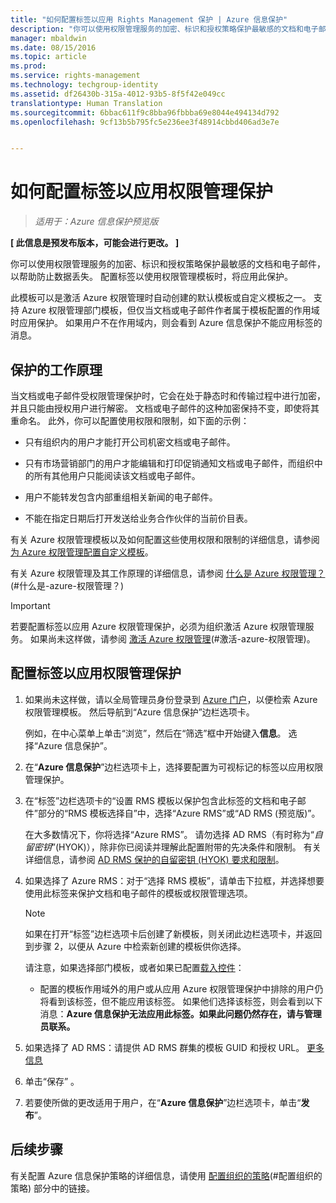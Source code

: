 ```yaml
---
title: "如何配置标签以应用 Rights Management 保护 | Azure 信息保护"
description: "你可以使用权限管理服务的加密、标识和授权策略保护最敏感的文档和电子邮件，以帮助防止数据丢失。 配置标签以使用权限管理模板时，将应用此保护。"
manager: mbaldwin
ms.date: 08/15/2016
ms.topic: article
ms.prod: 
ms.service: rights-management
ms.technology: techgroup-identity
ms.assetid: df26430b-315a-4012-93b5-8f5f42e049cc
translationtype: Human Translation
ms.sourcegitcommit: 6bbac611f9c8bba96fbbba69e8044e494134d792
ms.openlocfilehash: 9cf13b5b795fc5e236ee3f48914cbbd406ad3e7e


---
```


# 如何配置标签以应用权限管理保护

>*适用于：Azure 信息保护预览版*

**[ 此信息是预发布版本，可能会进行更改。 ]**

你可以使用权限管理服务的加密、标识和授权策略保护最敏感的文档和电子邮件，以帮助防止数据丢失。 配置标签以使用权限管理模板时，将应用此保护。 

此模板可以是激活 Azure 权限管理时自动创建的默认模板或自定义模板之一。 支持 Azure 权限管理部门模板，但仅当文档或电子邮件作者属于模板配置的作用域时应用保护。 如果用户不在作用域内，则会看到 Azure 信息保护不能应用标签的消息。

## 保护的工作原理

当文档或电子邮件受权限管理保护时，它会在处于静态时和传输过程中进行加密，并且只能由授权用户进行解密。 文档或电子邮件的这种加密保持不变，即使将其重命名。 此外，你可以配置使用权限和限制，如下面的示例：

- 只有组织内的用户才能打开公司机密文档或电子邮件。

- 只有市场营销部门的用户才能编辑和打印促销通知文档或电子邮件，而组织中的所有其他用户只能阅读该文档或电子邮件。

- 用户不能转发包含内部重组相关新闻的电子邮件。

- 不能在指定日期后打开发送给业务合作伙伴的当前价目表。

有关 Azure 权限管理模板以及如何配置这些使用权限和限制的详细信息，请参阅[为 Azure 权限管理配置自定义模板](../deploy-use/configure-custom-templates.md)。

有关 Azure 权限管理及其工作原理的详细信息，请参阅 [什么是 Azure 权限管理？](../understand-explore/what-is-azure-rms.md)(#什么是-azure-权限管理？)

> [!IMPORTANT]
> 若要配置标签以应用 Azure 权限管理保护，必须为组织激活 Azure 权限管理服务。 如果尚未这样做，请参阅 [激活 Azure 权限管理](../deploy-use/activate-service.md)(#激活-azure-权限管理)。


## 配置标签以应用权限管理保护

1. 如果尚未这样做，请以全局管理员身份登录到 [Azure 门户](https://portal.azure.com)，以便检索 Azure 权限管理模板。 然后导航到“Azure 信息保护”边栏选项卡。 

    例如，在中心菜单上单击“浏览”，然后在“筛选”框中开始键入**信息**。 选择“Azure 信息保护”。

2. 在“**Azure 信息保护**”边栏选项卡上，选择要配置为可视标记的标签以应用权限管理保护。

3. 在“标签”边栏选项卡的“设置 RMS 模板以保护包含此标签的文档和电子邮件”部分的“RMS 模板选择自”中，选择“Azure RMS”或“AD RMS (预览版)”。
    
    在大多数情况下，你将选择“Azure RMS”。 请勿选择 AD RMS（有时称为“*自留密钥*”(HYOK)），除非你已阅读并理解此配置附带的先决条件和限制。 有关详细信息，请参阅 [AD RMS 保护的自留密钥 (HYOK) 要求和限制](configure-adrms-restrictions.md)。
    
4. 如果选择了 Azure RMS：对于“选择 RMS 模板”，请单击下拉框，并选择想要使用此标签来保护文档和电子邮件的模板或权限管理选项。

    > [!NOTE] 
    > 如果在打开“标签”边栏选项卡后创建了新模板，则关闭此边栏选项卡，并返回到步骤 2，以便从 Azure 中检索新创建的模板供你选择。
    
    请注意，如果选择部门模板，或者如果已配置[载入控件](../deploy-use/activate-service.md#configuring-onboarding-controls-for-a-phased-deployment)：
    
    - 配置的模板作用域外的用户或从应用 Azure 权限管理保护中排除的用户仍将看到该标签，但不能应用该标签。 如果他们选择该标签，则会看到以下消息：**Azure 信息保护无法应用此标签。如果此问题仍然存在，请与管理员联系。**
    
5. 如果选择了 AD RMS：请提供 AD RMS 群集的模板 GUID 和授权 URL。 [更多信息](configure-adrms-restrictions.md#locating-the-information-to-specify-ad-rms-protection-with-an-azure-information-protection-label)

6. 单击“保存” 。

7. 若要使所做的更改适用于用户，在“**Azure 信息保护**”边栏选项卡，单击“**发布**”。

## 后续步骤

有关配置 Azure 信息保护策略的详细信息，请使用 [配置组织的策略](configure-policy.md#configuring-your-organization-s-policy)(#配置组织的策略) 部分中的链接。  



<!--HONumber=Sep16_HO1-->


